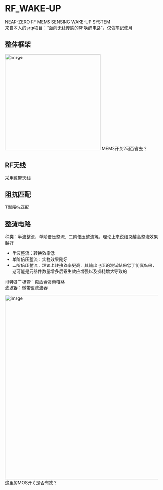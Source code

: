 # RF_WAKE-UP  
NEAR-ZERO RF MEMS SENSING WAKE-UP SYSTEM  
来自本人的srtp项目：“面向无线传感的RF唤醒电路”，仅做笔记使用


## 整体框架
<img width="315" alt="image" src="https://user-images.githubusercontent.com/82877682/210565098-1515ee78-79a0-4408-b6c4-58c8d27c978c.png">  
MEMS开关2可否省去？


## RF天线
采用微带天线


## 阻抗匹配
T型阻抗匹配


## 整流电路
种类：半波整流、单阶倍压整流、二阶倍压整流等。理论上来说结束越高整流效果越好  
- 半波整流：转换效率低
- 单阶倍压整流：实物效果刚好
- 二阶倍压整流：理论上转换效率更高，其输出电压的测试结果低于仿真结果，这可能是元器件数量增多后寄生效应增强以及损耗增大导致的

肖特基二极管：更适合高频电路  
滤波器：微带型滤波器  

<img width="606" alt="image" src="https://user-images.githubusercontent.com/82877682/210563955-82c9d245-179d-4e68-b448-89521b17dbda.png">  
这里的MOS开关是否有效？
